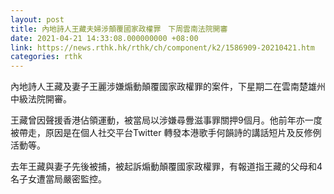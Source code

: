 ```yaml
---
layout: post
title: 內地詩人王藏夫婦涉顛覆國家政權罪　下周雲南法院開審
date: 2021-04-21 14:33:08.000000000 +08:00
link: https://news.rthk.hk/rthk/ch/component/k2/1586909-20210421.htm
categories: rthk
---
```


內地詩人王藏及妻子王麗涉嫌煽動顛覆國家政權罪的案件，下星期二在雲南楚雄州中級法院開審。

王藏曾因聲援香港佔領運動，被當局以涉嫌尋釁滋事罪關押9個月。他前年亦一度被帶走，原因是在個人社交平台Twitter 轉發本港歌手何韻詩的講話短片及反修例活動等。

去年王藏與妻子先後被捕，被起訴煽動顛覆國家政權罪，有報道指王藏的父母和4名子女遭當局嚴密監控。
